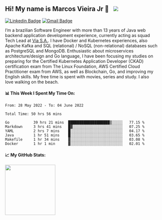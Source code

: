 ## Hi! My name is Marcos Vieira Jr 👋 &nbsp; ![](https://visitor-badge.glitch.me/badge?page_id=marcosvieirajr.marcosvieirajr)

[![Linkedin Badge](https://img.shields.io/badge/-marcosvieirajr-blue?style=flat&logo=linkedin&logoColor=white)][linkedin]
[![Gmail Badge](https://img.shields.io/badge/-marcosvieirajr-FF4500?style=flat&logo=gmail&logoColor=white)][gmail]

I’m a brazilian Software Engineer with more than 13 years of Java web backend application development experience, currently acting as squad Tech Lead at [Via S.A.](https://www.via.com.br/). I have Docker and Kubernetes experiences, also Apache Kafka and SQL (relational) / NoSQL (non-relational) databases such as PostgreSQL and MongoDB. 
Enthusiastic about microservices architecture/design and Go language, I have been focusing my studies on preparing for the Certified Kubernetes Application Developer (CKAD) certification exam from The Linux Foundation, AWS Certified Cloud Practitioner exam from AWS, as well as Blockchain, Go, and improving my English skills. My free time is spent with movies, series and study. I also love walking on the beach.

#### 📊 This Week I Spent My Time On:
<!--START_SECTION:waka-->

```text
From: 28 May 2022 - To: 04 June 2022

Total Time: 50 hrs 56 mins

Go           39 hrs 21 mins  ███████████████████▒░░░░░   77.15 %
Markdown     3 hrs 41 mins   █▓░░░░░░░░░░░░░░░░░░░░░░░   07.25 %
YAML         2 hrs 7 mins    █░░░░░░░░░░░░░░░░░░░░░░░░   04.17 %
Java         1 hr 51 mins    █░░░░░░░░░░░░░░░░░░░░░░░░   03.65 %
Makefile     1 hr 34 mins    ▓░░░░░░░░░░░░░░░░░░░░░░░░   03.08 %
Docker       1 hr 1 min      ▓░░░░░░░░░░░░░░░░░░░░░░░░   02.01 %
```

<!--END_SECTION:waka-->
#### 📈 **My GitHub Stats:**

<img height="165em" src="https://github-readme-stats.vercel.app/api/top-langs/?username=marcosvieirajr&show_icons=true&hide_border=true&layout=compact&langs_count=8"/>

<!--
- 📝 [Resume](https://github.com/marcosvieirajr/marcosvieirajr/blob/main/resume.pdf).
-->

[linkedin]: https://www.linkedin.com/in/marcosvieirajr
[dev]: https://dev.to/marcosvieirajr
[gmail]: mailto:marcosvieirajr@gmail.com
